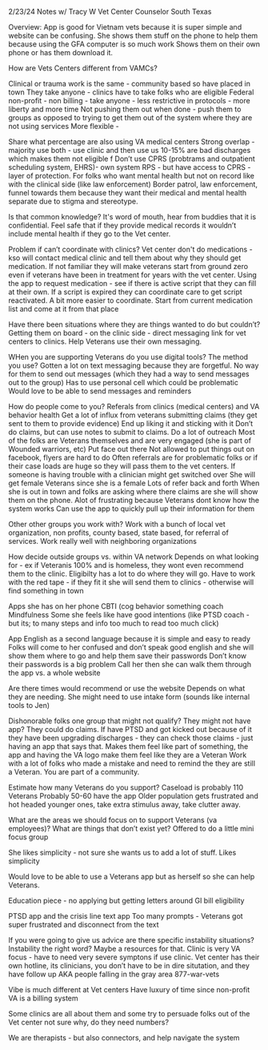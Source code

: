 2/23/24
Notes w/ Tracy W
Vet Center Counselor
South Texas  

Overview:
App is good for Vietnam vets because it is super simple and website can be confusing. She shows them stuff on the phone to help them because using the GFA computer is so much work
Shows them on their own phone or has them download it.

How are Vets Centers different from VAMCs?

Clinical or trauma work is the same - community based so have placed in town
They take anyone - clinics have to take folks who are eligible
Federal non-profit - non billing - take anyone - less restrictive in protocols - more liberty and more time
Not pushing them out when done - push them to groups as opposed to trying to get them out of the system where they are not using services
More flexible - 

Share what percentage are also using VA medical centers
Strong overlap - majority use both - use clinic and then use us
10-15% are bad discharges which makes them not eligible f
Don’t use CPRS (probtrams and outpatient scheduling system, EHRS)- own system RPS - but have access to CPRS - layer of protection.
For folks who want mental health but not on record like with the clinical side (like law enforcement)
Border patrol, law enforcement, funnel towards them because they want their medical and mental health separate due to stigma and stereotype.  

Is that common knowledge?
It's word of mouth, hear from buddies that it is confidential. Feel safe that if they provide medical records it wouldn’t include mental health if they go to the Vet center.

Problem if can’t coordinate with clinics?
Vet center don't do medications - kso will contact medical clinic and tell them about why they should get medication. If not familiar they will make veterans start from ground zero even if veterans have been in treatment for years with the vet center.
Using the app to request medication - see if there is active script that they can fill at their own. If a script is expired they can coordinate care to get script reactivated. A bit more easier to coordinate. 
Start from current medication list and come at it from that place

Have there been situations where they are things wanted to do but couldn’t?
Getting them on board - on the clinic side - direct messaging link for vet centers to clinics. Help Veterans use their own messaging.

WHen you are supporting Veterans do you use digital tools? The method you use?
Gotten a lot on text messaging because they are forgetful.
No way for them to send out messages (which they had a way to send messages out to the group) 
Has to use personal cell which could be problematic
Would love to be able to send messages and reminders

How do people come to you?
Referals from clinics (medical centers) and VA behavior health
Get a lot of influx from veterans submitting claims (they get sent to them to provide evidence)
End up liking it and sticking with it
Don’t do claims, but can use notes to submit to claims.
Do a lot of outreach
Most of the folks are Veterans themselves and are very engaged (she is part of Wounded warriors, etc)
Put face out there
Not allowed to put things out on facebook, flyers are hard to do
Often referrals are for problematic folks or if their case loads are huge so they will pass them to the vet centers.
If someone is having trouble with a clinician might get switched over 
She will get female Veterans since she is a female
Lots of refer back and forth
When she is out in town and folks are asking where there claims are she will show them on the phone. 
Alot of frustrating because Veterans dont know how the system works
Can use the app to quickly pull up their information for them

Other other groups you work with?
Work with a bunch of local vet organization, non profits, county based, state based, for referral of services.
Work really well with neighboring organizations

How decide outside groups vs. within VA network
Depends on what looking for - ex if Veteranis 100% and is homeless, they wont even recommend them to the clinic. Eligibilty has a lot to do where they will go. 
Have to work with the red tape - if they fit it she will send them to clinics - otherwise will find something in town

Apps she has on her phone
CBTI (cog behavior something coach 
Mindfulness
Some she feels like have good intentions (like PTSD coach - but its; to many steps and info too much to read too much click)

App
English as a second language because it is simple and easy to ready
Folks will come to her confused and don’t speak good english and she will show them where to go and help them save their passwords
Don’t know their passwords is a big problem
Call her then she can walk them through the app vs. a whole website

Are there times would recommend or use the website
Depends on what they are needing. 
She might need to use intake form (sounds like internal tools to Jen)

Dishonorable folks  one group that might not qualify? They might not have app?
They could do claims. 
If have PTSD and got kicked out because of it they have been upgrading discharges - they can check those claims - just having an app that says that. Makes them feel like part of something, the app and having the VA logo make them feel like they are a Veteran
Work with a lot of folks who made a mistake and need to remind the they are still a Veteran. You are part of a community. 

Estimate how many Veterans do you support?
Caseload is probably 110 Veterans
Probably 50-60 have the app
Older population gets frustrated and hot headed younger ones, take extra stimulus away, take clutter away.

What are the areas we should focus on to support Veterans (va employees)? What are things that don’t exist yet?
Offered to do a little mini focus group

She likes simplicity - not sure she wants us to add a lot of stuff. Likes simplicity

Would love to be able to use a Veterans app but as herself so she can help Veterans. 

Education piece - no applying but getting letters around GI bill eligibility

PTSD app and the crisis line text app
Too many prompts - Veterans got super frustrated and disconnect from the text

If you were going to give us advice are there specific instability situations? Instability the right word?
Maybe a resources for that. Clinic is very VA focus - have to need very severe symptons if use clinic. Vet center has their own hotline, its clinicians, you don’t have to be in dire situtation, and they have follow up
AKA people falling in the gray area
877-war-vets

Vibe is much different at Vet centers
Have luxury of time since non-profit
VA is a billing system 

Some clinics are all about them and some try to persuade folks out of the Vet center not sure why, do they need numbers?

We are therapists - but also connectors, and help navigate the system

